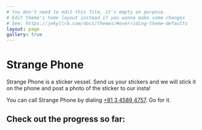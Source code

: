 ```yaml
---
# You don't need to edit this file, it's empty on purpose.
# Edit theme's home layout instead if you wanna make some changes
# See: https://jekyllrb.com/docs/themes/#overriding-theme-defaults
layout: page
gallery: true
---
```



# Strange Phone

Strange Phone is a sticker vessel. Send us your stickers and we will stick it on the phone and post a photo of the sticker to our insta!

You can call Strange Phone by dialing [+81 3 4589 4757](tel:+81345894757). Go for it. 

## Check out the progress so far: 